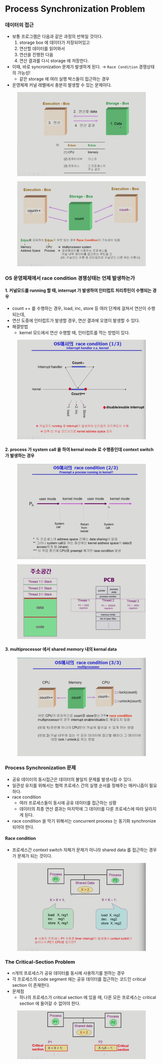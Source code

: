 # Process Synchronization Problem

### 데이터의 접근

* 보통 프로그램은 다음과 같은 과정의 반복일 것이다.
  1. storage box 에 데이터가 저장되어있고
  2. 연산할 데이터를 읽어와서
  3. 연산을 진행한 다음
  4. 연산 결과를 다시 storage 에 저장한다.
* 이때, 바로 syncronization 문제가 발생하게 된다. → `Race Condition` 경쟁상태의 가능성!
  * 같은 storage 에 여러 실행 박스들이 접근하는 경우
* 운영체제 커널 레벨에서 충분히 발생할 수 있는 문제이다.

<figure><img src="../../.gitbook/assets/image (5) (3) (1).png" alt=""><figcaption></figcaption></figure>

<figure><img src="../../.gitbook/assets/image (22) (1).png" alt=""><figcaption></figcaption></figure>

### OS 운영체제에서 race condition 경쟁상태는 언제 발생하는가

#### 1. 커널모드를 running 할 때, interrupt 가 발생하여 인터럽트 처리루틴이 수행되는 경우

* count ++ 를 수행하는 경우, load, inc, store 등 여러 단계에 걸쳐서 연산이 수행되는데,
* 연산 도중에 인터럽트가 발생할 경우, 연산 결과에 오염이 발생할 수 있다.
* 해결방법
  * kernel 모드에서 연산 수행할 때, 인터럽트를 막는 방법이 있다.

<figure><img src="../../.gitbook/assets/image (10) (2).png" alt=""><figcaption></figcaption></figure>

#### 2. process 가 system call 을 하여 kernal mode 로 수행중인데 context switch 가 발생하는 경우

<figure><img src="../../.gitbook/assets/image (7) (3) (1).png" alt=""><figcaption></figcaption></figure>

<figure><img src="../../.gitbook/assets/image (25).png" alt=""><figcaption></figcaption></figure>

#### 3. multiprocessor 에서 shared memory 내의 kernal data

<figure><img src="../../.gitbook/assets/image (19) (2).png" alt=""><figcaption></figcaption></figure>

### Process Synchronization 문제

* 공유 데이터의 동시접근은 데이터의 불일치 문제를 발생시킬 수 있다.
* 일관성 유지를 위해서는 협력 프로세스 간의 실행 순서를 정해주는 매커니즘이 필요하다.
* race condition
  * 여러 프로세스들이 동시에 공유 데이터를 접근하는 상황
  * 데이터의 최종 연산 결과는 마지막에 그 데이터를 다룬 프로세스에 따라 달라지게 된다.
* race condition 을 막기 위해서는 concurrent process 는 동기화 synchronize 되어야 한다.

#### Race condition

* 프로세스간 context switch 자체가 문제가 아니라 shared data 를 접근하는 경우가 문제가 되는 것이다.

<figure><img src="../../.gitbook/assets/image (21) (1).png" alt=""><figcaption></figcaption></figure>

### The Critical-Section Problem

* n개의 프로세스가 공유 데이터를 동시에 사용하기를 원하는 경우
* 각 프로세스의 code segment 에는 공유 데이터를 접근하는 코드인 critical section 이 존재한다.
* 문제점
  * 하나의 프로세스가 critical section 에 있을 때, 다른 모든 프로세스는 critical section 에 들어갈 수 없어야 한다.

<figure><img src="../../.gitbook/assets/image (6) (3) (1).png" alt=""><figcaption></figcaption></figure>
